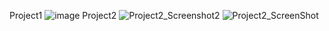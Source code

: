 Project1 
![image](https://github.com/user-attachments/assets/ce753641-562e-4304-8236-f9551f891085)
Project2
![Project2_Screenshot2](https://github.com/user-attachments/assets/3c62ab8c-1c32-4b99-a70d-1e656db85493)
![Project2_ScreenShot](https://github.com/user-attachments/assets/c73bf055-87be-425e-bf70-6d3d30660241)
